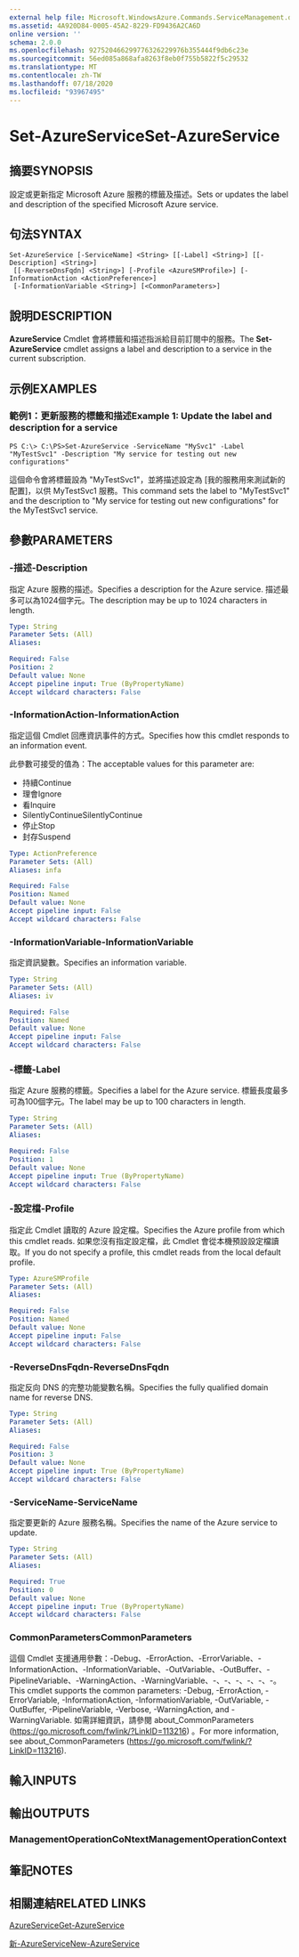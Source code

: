 ```yaml
---
external help file: Microsoft.WindowsAzure.Commands.ServiceManagement.dll-Help.xml
ms.assetid: 4A920D84-0005-45A2-8229-FD9436A2CA6D
online version: ''
schema: 2.0.0
ms.openlocfilehash: 927520466299776326229976b355444f9db6c23e
ms.sourcegitcommit: 56ed085a868afa8263f8eb0f755b5822f5c29532
ms.translationtype: MT
ms.contentlocale: zh-TW
ms.lasthandoff: 07/18/2020
ms.locfileid: "93967495"
---
```

# <span data-ttu-id="98536-101">Set-AzureService</span><span class="sxs-lookup"><span data-stu-id="98536-101">Set-AzureService</span></span>

## <span data-ttu-id="98536-102">摘要</span><span class="sxs-lookup"><span data-stu-id="98536-102">SYNOPSIS</span></span>
<span data-ttu-id="98536-103">設定或更新指定 Microsoft Azure 服務的標籤及描述。</span><span class="sxs-lookup"><span data-stu-id="98536-103">Sets or updates the label and description of the specified Microsoft Azure service.</span></span>

## <span data-ttu-id="98536-104">句法</span><span class="sxs-lookup"><span data-stu-id="98536-104">SYNTAX</span></span>

```
Set-AzureService [-ServiceName] <String> [[-Label] <String>] [[-Description] <String>]
 [[-ReverseDnsFqdn] <String>] [-Profile <AzureSMProfile>] [-InformationAction <ActionPreference>]
 [-InformationVariable <String>] [<CommonParameters>]
```

## <span data-ttu-id="98536-105">說明</span><span class="sxs-lookup"><span data-stu-id="98536-105">DESCRIPTION</span></span>
<span data-ttu-id="98536-106">**AzureService** Cmdlet 會將標籤和描述指派給目前訂閱中的服務。</span><span class="sxs-lookup"><span data-stu-id="98536-106">The **Set-AzureService** cmdlet assigns a label and description to a service in the current subscription.</span></span>

## <span data-ttu-id="98536-107">示例</span><span class="sxs-lookup"><span data-stu-id="98536-107">EXAMPLES</span></span>

### <span data-ttu-id="98536-108">範例1：更新服務的標籤和描述</span><span class="sxs-lookup"><span data-stu-id="98536-108">Example 1: Update the label and description for a service</span></span>
```
PS C:\> C:\PS>Set-AzureService -ServiceName "MySvc1" -Label "MyTestSvc1" -Description "My service for testing out new configurations"
```

<span data-ttu-id="98536-109">這個命令會將標籤設為 "MyTestSvc1"，並將描述設定為 [我的服務用來測試新的配置]，以供 MyTestSvc1 服務。</span><span class="sxs-lookup"><span data-stu-id="98536-109">This command sets the label to "MyTestSvc1" and the description to "My service for testing out new configurations" for the MyTestSvc1 service.</span></span>

## <span data-ttu-id="98536-110">參數</span><span class="sxs-lookup"><span data-stu-id="98536-110">PARAMETERS</span></span>

### <span data-ttu-id="98536-111">-描述</span><span class="sxs-lookup"><span data-stu-id="98536-111">-Description</span></span>
<span data-ttu-id="98536-112">指定 Azure 服務的描述。</span><span class="sxs-lookup"><span data-stu-id="98536-112">Specifies a description for the Azure service.</span></span>
<span data-ttu-id="98536-113">描述最多可以為1024個字元。</span><span class="sxs-lookup"><span data-stu-id="98536-113">The description may be up to 1024 characters in length.</span></span>

```yaml
Type: String
Parameter Sets: (All)
Aliases: 

Required: False
Position: 2
Default value: None
Accept pipeline input: True (ByPropertyName)
Accept wildcard characters: False
```

### <span data-ttu-id="98536-114">-InformationAction</span><span class="sxs-lookup"><span data-stu-id="98536-114">-InformationAction</span></span>
<span data-ttu-id="98536-115">指定這個 Cmdlet 回應資訊事件的方式。</span><span class="sxs-lookup"><span data-stu-id="98536-115">Specifies how this cmdlet responds to an information event.</span></span>

<span data-ttu-id="98536-116">此參數可接受的值為：</span><span class="sxs-lookup"><span data-stu-id="98536-116">The acceptable values for this parameter are:</span></span>

- <span data-ttu-id="98536-117">持續</span><span class="sxs-lookup"><span data-stu-id="98536-117">Continue</span></span>
- <span data-ttu-id="98536-118">理會</span><span class="sxs-lookup"><span data-stu-id="98536-118">Ignore</span></span>
- <span data-ttu-id="98536-119">看</span><span class="sxs-lookup"><span data-stu-id="98536-119">Inquire</span></span>
- <span data-ttu-id="98536-120">SilentlyContinue</span><span class="sxs-lookup"><span data-stu-id="98536-120">SilentlyContinue</span></span>
- <span data-ttu-id="98536-121">停止</span><span class="sxs-lookup"><span data-stu-id="98536-121">Stop</span></span>
- <span data-ttu-id="98536-122">封存</span><span class="sxs-lookup"><span data-stu-id="98536-122">Suspend</span></span>

```yaml
Type: ActionPreference
Parameter Sets: (All)
Aliases: infa

Required: False
Position: Named
Default value: None
Accept pipeline input: False
Accept wildcard characters: False
```

### <span data-ttu-id="98536-123">-InformationVariable</span><span class="sxs-lookup"><span data-stu-id="98536-123">-InformationVariable</span></span>
<span data-ttu-id="98536-124">指定資訊變數。</span><span class="sxs-lookup"><span data-stu-id="98536-124">Specifies an information variable.</span></span>

```yaml
Type: String
Parameter Sets: (All)
Aliases: iv

Required: False
Position: Named
Default value: None
Accept pipeline input: False
Accept wildcard characters: False
```

### <span data-ttu-id="98536-125">-標籤</span><span class="sxs-lookup"><span data-stu-id="98536-125">-Label</span></span>
<span data-ttu-id="98536-126">指定 Azure 服務的標籤。</span><span class="sxs-lookup"><span data-stu-id="98536-126">Specifies a label for the Azure service.</span></span>
<span data-ttu-id="98536-127">標籤長度最多可為100個字元。</span><span class="sxs-lookup"><span data-stu-id="98536-127">The label may be up to 100 characters in length.</span></span>

```yaml
Type: String
Parameter Sets: (All)
Aliases: 

Required: False
Position: 1
Default value: None
Accept pipeline input: True (ByPropertyName)
Accept wildcard characters: False
```

### <span data-ttu-id="98536-128">-設定檔</span><span class="sxs-lookup"><span data-stu-id="98536-128">-Profile</span></span>
<span data-ttu-id="98536-129">指定此 Cmdlet 讀取的 Azure 設定檔。</span><span class="sxs-lookup"><span data-stu-id="98536-129">Specifies the Azure profile from which this cmdlet reads.</span></span>
<span data-ttu-id="98536-130">如果您沒有指定設定檔，此 Cmdlet 會從本機預設設定檔讀取。</span><span class="sxs-lookup"><span data-stu-id="98536-130">If you do not specify a profile, this cmdlet reads from the local default profile.</span></span>

```yaml
Type: AzureSMProfile
Parameter Sets: (All)
Aliases: 

Required: False
Position: Named
Default value: None
Accept pipeline input: False
Accept wildcard characters: False
```

### <span data-ttu-id="98536-131">-ReverseDnsFqdn</span><span class="sxs-lookup"><span data-stu-id="98536-131">-ReverseDnsFqdn</span></span>
<span data-ttu-id="98536-132">指定反向 DNS 的完整功能變數名稱。</span><span class="sxs-lookup"><span data-stu-id="98536-132">Specifies the fully qualified domain name for reverse DNS.</span></span>

```yaml
Type: String
Parameter Sets: (All)
Aliases: 

Required: False
Position: 3
Default value: None
Accept pipeline input: True (ByPropertyName)
Accept wildcard characters: False
```

### <span data-ttu-id="98536-133">-ServiceName</span><span class="sxs-lookup"><span data-stu-id="98536-133">-ServiceName</span></span>
<span data-ttu-id="98536-134">指定要更新的 Azure 服務名稱。</span><span class="sxs-lookup"><span data-stu-id="98536-134">Specifies the name of the Azure service to update.</span></span>

```yaml
Type: String
Parameter Sets: (All)
Aliases: 

Required: True
Position: 0
Default value: None
Accept pipeline input: True (ByPropertyName)
Accept wildcard characters: False
```

### <span data-ttu-id="98536-135">CommonParameters</span><span class="sxs-lookup"><span data-stu-id="98536-135">CommonParameters</span></span>
<span data-ttu-id="98536-136">這個 Cmdlet 支援通用參數：-Debug、-ErrorAction、-ErrorVariable、-InformationAction、-InformationVariable、-OutVariable、-OutBuffer、-PipelineVariable、-WarningAction、-WarningVariable、-、-、-、-、-、-。</span><span class="sxs-lookup"><span data-stu-id="98536-136">This cmdlet supports the common parameters: -Debug, -ErrorAction, -ErrorVariable, -InformationAction, -InformationVariable, -OutVariable, -OutBuffer, -PipelineVariable, -Verbose, -WarningAction, and -WarningVariable.</span></span> <span data-ttu-id="98536-137">如需詳細資訊，請參閱 about_CommonParameters (https://go.microsoft.com/fwlink/?LinkID=113216) 。</span><span class="sxs-lookup"><span data-stu-id="98536-137">For more information, see about_CommonParameters (https://go.microsoft.com/fwlink/?LinkID=113216).</span></span>

## <span data-ttu-id="98536-138">輸入</span><span class="sxs-lookup"><span data-stu-id="98536-138">INPUTS</span></span>

## <span data-ttu-id="98536-139">輸出</span><span class="sxs-lookup"><span data-stu-id="98536-139">OUTPUTS</span></span>

### <span data-ttu-id="98536-140">ManagementOperationCoNtext</span><span class="sxs-lookup"><span data-stu-id="98536-140">ManagementOperationContext</span></span>

## <span data-ttu-id="98536-141">筆記</span><span class="sxs-lookup"><span data-stu-id="98536-141">NOTES</span></span>

## <span data-ttu-id="98536-142">相關連結</span><span class="sxs-lookup"><span data-stu-id="98536-142">RELATED LINKS</span></span>

[<span data-ttu-id="98536-143">AzureService</span><span class="sxs-lookup"><span data-stu-id="98536-143">Get-AzureService</span></span>](./Get-AzureService.md)

[<span data-ttu-id="98536-144">新-AzureService</span><span class="sxs-lookup"><span data-stu-id="98536-144">New-AzureService</span></span>](./New-AzureService.md)


